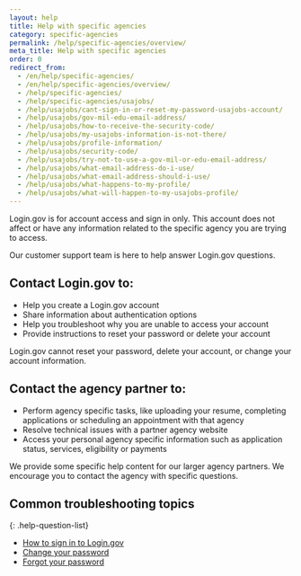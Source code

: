 ```yaml
---
layout: help
title: Help with specific agencies
category: specific-agencies
permalink: /help/specific-agencies/overview/
meta_title: Help with specific agencies
order: 0
redirect_from:
  - /en/help/specific-agencies/
  - /en/help/specific-agencies/overview/
  - /help/specific-agencies/
  - /help/specific-agencies/usajobs/
  - /help/usajobs/cant-sign-in-or-reset-my-password-usajobs-account/
  - /help/usajobs/gov-mil-edu-email-address/
  - /help/usajobs/how-to-receive-the-security-code/
  - /help/usajobs/my-usajobs-information-is-not-there/
  - /help/usajobs/profile-information/
  - /help/usajobs/security-code/
  - /help/usajobs/try-not-to-use-a-gov-mil-or-edu-email-address/
  - /help/usajobs/what-email-address-do-i-use/
  - /help/usajobs/what-email-address-should-i-use/
  - /help/usajobs/what-happens-to-my-profile/
  - /help/usajobs/what-will-happen-to-my-usajobs-profile/
---
```


Login.gov is for account access and sign in only. This account does not affect or have any information related to the specific agency you are trying to access.

Our customer support team is here to help answer Login.gov questions.

## Contact Login.gov to:
* Help you create a Login.gov account
* Share information about authentication options
* Help you troubleshoot why you are unable to access your account
* Provide instructions to reset your password or delete your account

Login.gov cannot reset your password, delete your account, or change your account information.

## Contact the agency partner to:
* Perform agency specific tasks, like uploading your resume, completing applications or scheduling an appointment with that agency
* Resolve technical issues with a partner agency website
* Access your personal agency specific information such as application status, services, eligibility or payments

We provide some specific help content for our larger agency partners. We encourage you to contact the agency with specific questions.

## Common troubleshooting topics

{: .help-question-list}
* [How to sign in to Login.gov](/help/trouble-signing-in/how-to-sign-in/)
* [Change your password](/help/manage-your-account/change-your-password/)
* [Forgot your password](/help/trouble-signing-in/forgot-your-password/)
